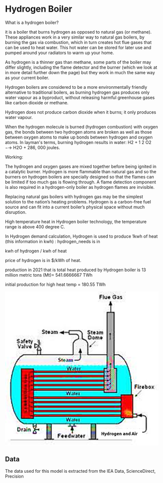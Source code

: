 # Hydrogen Boiler


What is a hydrogen boiler?

it is a boiler that burns hydrogen as opposed to natural gas (or methane). These appliances work in a very similar way to natural gas boilers, by burning the gas via combustion, which in turn creates hot flue gases that can be used to heat water. This hot water can be stored for later use and pumped around your radiators to warm up your home.

As hydrogen is a thinner gas than methane, some parts of the boiler may differ slightly, including the flame detector and the burner (which we look at in more detail further down the page) but they work in much the same way as your current boiler.

Hydrogen boilers are considered to be a more environmentally friendly alternative to traditional boilers, as burning hydrogen gas produces only water vapour as a byproduct, without releasing harmful greenhouse gases like carbon dioxide or methane. 

Hydrogen does not produce carbon dioxide when it burns; it only produces water vapour.

When the hydrogen molecule is burned (hydrogen combustion) with oxygen gas, the bonds between two hydrogen atoms are broken as well as those between oxygen atoms to make up bonds between hydrogen and oxygen atoms. In layman's terms, burning hydrogen results in water: H2 + 1 2 O2 −→ H2O + 286, 000 joules.

Working:

The hydrogen and oxygen gases are mixed together before being ignited in a catalytic burner. Hydrogen is more flammable than natural gas and so the burners on hydrogen boilers are specially designed so that the flames can be limited if too much gas is flowing through. A flame detection component is also required in a hydrogen-only boiler as hydrogen flames are invisible.

Replacing natural gas boilers with hydrogen gas may be the simplest solution to the nation’s heating problems. Hydrogen is a carbon-free fuel source and can fit into a current boiler’s physical space without much disruption.

High temperature heat in Hydrogen boiler technology, the temperature range is above 400 degree C.

In Hydrogen demand calculation, Hydrogen is used to produce 1kwh of heat (this information in kwh) : hydrogen_needs is in

kwh of hydrogen / kwh of heat


price of hydrogen is in $/kWh of heat.



production in 2021 that is total heat produced by Hydrogen boiler is 13 million metric tons (Mt)= 541.6666667 TWh


initial production for high heat temp = 180.55 TWh



![img.png](img.png)


## Data


The data used for this model is extracted from the IEA Data, ScienceDirect, Precision


[^1]: [Capex value – IEA](https://iea.blob.core.windows.net/assets/2ceb17b8-474f-4154-aab5-4d898f735c17/IEAGHRassumptions_final.pdf)

[^2]: [Lifespan ](https://heatable.co.uk/boiler-advice/hydrogen-boilers)

[^3]: [Efficiency - IEA ](https://iea.blob.core.windows.net/assets/2ceb17b8-474f-4154-aab5-4d898f735c17/IEAGHRassumptions_final.pdf)

[^4]: [Hydrogen calorific value ](https://www.google.com/search?q=hydrogen+calorific+value+kj%2Fkg&rlz=1C1UEAD_enIN1000IN1000&oq=hydrogen+colorific+value+&gs_lcrp=EgZjaHJvbWUqCQgCEAAYDRiABDIGCAAQRRg5MgkIARAAGA0YgAQyCQgCEAAYDRiABDIJCAMQABgNGIAEMgkIBBAAGA0YgAQyCQgFEAAYDRiABDIJCAYQABgNGIAEMgkIBxAAGA0YgAQyCAgIEAAYFhgeMgoICRAAGA8YFhge0gEJMTI3MDhqMGo3qAIAsAIA&sourceid=chrome&ie=UTF-8)

[^5]: Hydrogen demand, https://www.google.com/search?q=hydrogen+boiler,+hydrogen+required+to+produce+1kwh+of+heat&source=lmns&bih=585&biw=925&rlz=1C1UEAD_enIN1000IN1000&hl=en&sa=X&ved=2ahUKEwiE14bTn5OCAxWN2jgGHfZqCYYQ_AUoAHoECAEQAA

[^6]: [co2 captured prodiction - ScienceDirect](https://pdf.sciencedirectassets.com/277910/1-s2.0-S1876610211X00036/1-s2.0-S1876610211001068/main.pdf?X-Amz-Security-Token=IQoJb3JpZ2luX2VjEAUaCXVzLWVhc3QtMSJIMEYCIQCUi66H3VrBTb6xyGLn18jpCIItw65A6P1%2FkW%2FjVrE7zAIhAK0ywvPnEvVgX1fbRA8OcbqHqL0TYWrGtQ5PUD8eyROZKrMFCC4QBRoMMDU5MDAzNTQ2ODY1IgzkIfP0pfgKA52ndc0qkAUzGiakLN40DPDwey%2FU%2FfWQ1qBWce%2Ba%2BkdL4d7oxyhY4IdiOH%2BA2c4gLSLfvSOQwVL8z19cLYOOQ36D3v%2FVyj62GQdbBqHOerFwcg6wJ4GCidql%2B9mygUP9Llq5rEWZn4%2F5bUDCQnDHdOqOrTKnFcNpjYYBkiGd%2FD0e3cF%2Bg%2BIg9jWPZc4HE6W3EwJDZz00hzQ%2FOh4%2FPYuBu6FfsAV1wsj%2BE6LNpq%2FSkx0D1K3CVRKByrnbpjBngzEHQKCpLS1gRMezfJtOovZu5nQQj7Ly88QkGbI8DtwVwxI%2BlG2HzI2%2B%2BggZ37crUByCCbJ8Fe1WKQC7%2BEf8hc1t3inUBO7c957aCB%2BkMGBQqWCjhm3J2yFesHiT%2BLccZkgHFBrA6UZLxpnBmwSM%2F6Iz7%2BvT%2FicUw1K0d6amvrdh4SIMHkg%2Bb3UiqWe31FsMGFh%2BMbz8GfGV%2FKqmKSx%2FBrxG4DbF%2Bhh4lwigjrKdqM3doWz8cnMQgO3hYSBWpSTlbJ9hscZcFJVv7sK0p84KMNKjry6DYZo9jwpGlHhFcG%2FU2wfatdAczaWfjhyH46Vh2p%2FXQeJaTHsnzcuKQu%2BWscUFf1iPc3XnNOFLThKAQZ2Xm6zJTIO6veNBUs48yg2KiCRLwYjHfKfl9zpx2dZrD4VaqlBI6eAnDRXqOjpp3hillYc3u9%2BF1UxIIRl12oHYCwEK0ZEwWyJNBv00YuAJcgsBfdo8%2BM3zudWft0KdxXBuEPn8RF6xPtTJFv89vM5NflsTg6%2BejzBjL6XLNwA854IOnZ3eyDvCWwpcaUkdBm%2F8jtTXVJTpwAll85FnVQg5xGd6RV%2BSMwLAgLDMnG%2FvHH%2BdlU7sxekyqVeFA88BrmTJRUlBozqJbVcITzDyytmpBjqwAXB5dkkY1eZbEeSNj67F9GfFLb7hbT7tqYWZ5Szot4u0K5IQH393LiZqbg1O9uaGvtAskvMZIfu%2FdS5mdt%2FYPgf4hpYazTo5dSAI67fCNvBQyj6UeGVKVH5U41crl5GSALufhDs6yf9TsEXMNW6DgU7DUGw7vnscz79S93FnxJhonhood4LIHefhZFLd%2BgSJ7IaKvSxkKF4UkBA%2F8EQEAaIfYk89gJu29YqCQVy36mNn&X-Amz-Algorithm=AWS4-HMAC-SHA256&X-Amz-Date=20231023T131231Z&X-Amz-SignedHeaders=host&X-Amz-Expires=300&X-Amz-Credential=ASIAQ3PHCVTYSWNP35JB%2F20231023%2Fus-east-1%2Fs3%2Faws4_request&X-Amz-Signature=0cb9cbc9090430e18f013f76a7ca55a07307408b9c2793ee047c2331082b80c1&hash=d533087c739f70b2638246e53a35b75f3f322b72886f09435b3b3a39371e9e77&host=68042c943591013ac2b2430a89b270f6af2c76d8dfd086a07176afe7c76c2c61&pii=S1876610211001068&tid=spdf-aea0f009-0421-4850-ac55-309a65cf06c0&sid=bf477a3b6856d342ee2be2c696267d6598edgxrqb&type=client&tsoh=d3d3LnNjaWVuY2VkaXJlY3QuY29t&ua=13085c5407045402520208&rr=81aa3b6bfdbb3c0c&cc=in)
   
[^7]: Initial production, https://www2.deloitte.com/content/dam/Deloitte/us/Documents/Advisory/us-advisory-assessment-of-green-hydrogen-for-industrial-heat.pdf

[^8]: About Hydrogen boiler, https://www.worcester-bosch.co.uk/hydrogen

[^9]: About Hydrogen boiler & its working, https://precisionheating.ie/hydrogen-boilers/hydrogen-boilers-how-they-work-and-whether-you-need-one/#:~:text=What%20is%20a%20hydrogen%20boiler,be%20used%20to%20heat%20water.

[^10]: About Hydrogen boiler, results https://www.google.com/search?q=co2+emission+in+hydrogen+boiler&sca_esv=576745885&rlz=1C1UEAD_enIN1000IN1000&sxsrf=AM9HkKnG6z7z945EE7G-nx-TVufdXr14qw%3A1698304528613&ei=EBI6Zd2HJZDQ-QbCh6s4&ved=0ahUKEwjdz5exlZOCAxUQaN4KHcLDCgcQ4dUDCBA&uact=5&oq=co2+emission+in+hydrogen+boiler&gs_lp=Egxnd3Mtd2l6LXNlcnAiH2NvMiBlbWlzc2lvbiBpbiBoeWRyb2dlbiBib2lsZXIyBRAAGKIEMgUQABiiBDIFEAAYogRI5k1QlwZYsTlwAXgAkAEAmAG8AaABzAuqAQMwLjm4AQPIAQD4AQHCAgsQABiKBRiGAxiwA8ICChAhGKABGMMEGAriAwQYASBBiAYBkAYD&sclient=gws-wiz-serp

[^11]: combustion reaction: https://www.google.com/search?q=combusion+of+which+of+the+following+gas+in+hydrogen+boiler&sca_esv=576723421&rlz=1C1UEAD_enIN1000IN1000&sxsrf=AM9HkKm034-D8bGKbFhIznUgWAa2D3zjBQ%3A1698294629056&ei=Zes5ZamLA9rOseMP57WguAw&oq=combusion+of++which+gas+in+hydrogen+boiler&gs_lp=Egxnd3Mtd2l6LXNlcnAiKmNvbWJ1c2lvbiBvZiAgd2hpY2ggZ2FzIGluIGh5ZHJvZ2VuIGJvaWxlcioCCAAyChAhGKABGMMEGAoyChAhGKABGMMEGApIjkJQnA1Y0yRwAXgBkAEAmAGvAaABygiqAQMwLje4AQHIAQD4AQHCAgoQABhHGNYEGLADwgIFEAAYogTCAggQABiJBRiiBOIDBBgAIEGIBgGQBgg&sclient=gws-wiz-serp                             

